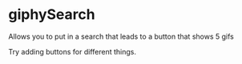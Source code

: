 # giphySearch
Allows you to put in a search that leads to a button that shows 5 gifs

Try adding buttons for different things.